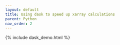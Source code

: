 ```yaml
---
layout: default
title: Using dask to speed up xarray calculations
parent: Python
nav_order: 2
---
```


{% include dask_demo.html %}

